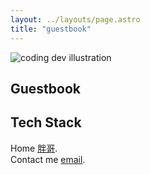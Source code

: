 ```yaml
---
layout: ../layouts/page.astro
title: "guestbook"
---
```


<div>
  <img src="/assets/dev.svg" class="sm:w-1/2 mx-auto" alt="coding dev illustration">
</div>

<h2 id="guestbook">Guestbook</h2>
<script src="https://utteranc.es/client.js" repo="networksing/guestbook" issue-term="pathname" label="Comments" theme="github-light" crossorigin="anonymous" async="">
  </script>



## Tech Stack


Home [胖哥](https://pang.ge).  
Contact me [email](mailto:helloworkdev@gmail.com).
